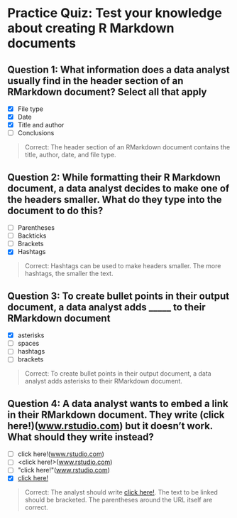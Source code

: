 # Practice Quiz: Test your knowledge about creating R Markdown documents

## Question 1: What information does a data analyst usually find in the header section of an RMarkdown document? Select all that apply

- [x] File type
- [x] Date
- [x] Title and author
- [ ] Conclusions

> Correct: The header section of an RMarkdown document contains the title, author, date, and file type.

## Question 2: While formatting their R Markdown document, a data analyst decides to make one of the headers smaller. What do they type into the document to do this?

- [ ] Parentheses
- [ ] Backticks
- [ ] Brackets
- [x] Hashtags

> Correct: Hashtags can be used to make headers smaller. The more hashtags, the smaller the text.

## Question 3: To create bullet points in their output document, a data analyst adds _____ to their RMarkdown document

- [x] asterisks
- [ ] spaces
- [ ] hashtags
- [ ] brackets

> Correct: To create bullet points in their output document, a data analyst adds asterisks to their RMarkdown document.

## Question 4: A data analyst wants to embed a link in their RMarkdown document. They write (click here!)(www.rstudio.com) but it doesn’t work. What should they write instead?

- [ ] click here!(www.rstudio.com)
- [ ] <click here!>(www.rstudio.com)
- [ ] "click here!"(www.rstudio.com)
- [x] [click here!](www.rstudio.com)

> Correct: The analyst should write [click here!](www.rstudio.com). The text to be linked should be bracketed. The parentheses around the URL itself are correct.
